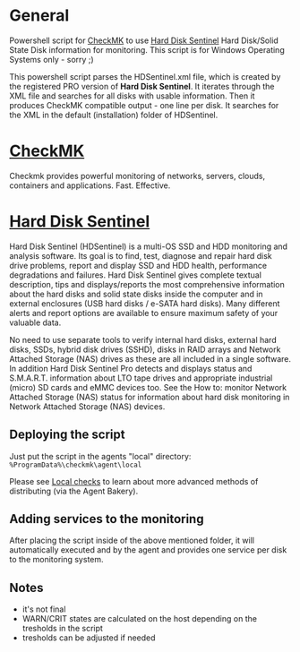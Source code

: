 # General
Powershell script for [CheckMK](https://checkmk.com/) to use [Hard Disk Sentinel](https://www.hdsentinel.com/) Hard Disk/Solid State Disk information for monitoring.
This script is for Windows Operating Systems only - sorry ;)

This powershell script parses the HDSentinel.xml file, which is created by the registered PRO version of **Hard Disk Sentinel**.
It iterates through the XML file and searches for all disks with usable information. Then it produces CheckMK compatible output - one line per disk.
It searches for the XML in the default (installation) folder of HDSentinel.

# [CheckMK](https://checkmk.com/)
Checkmk provides powerful monitoring of networks, servers, clouds, containers and applications. Fast. Effective.

# [Hard Disk Sentinel](https://www.hdsentinel.com/)
Hard Disk Sentinel (HDSentinel) is a multi-OS SSD and HDD monitoring and analysis software. Its goal is to find, test, diagnose and repair hard disk drive problems, report and display SSD and HDD health, performance degradations and failures. Hard Disk Sentinel gives complete textual description, tips and displays/reports the most comprehensive information about the hard disks and solid state disks inside the computer and in external enclosures (USB hard disks / e-SATA hard disks). Many different alerts and report options are available to ensure maximum safety of your valuable data.

No need to use separate tools to verify internal hard disks, external hard disks, SSDs, hybrid disk drives (SSHD), disks in RAID arrays and Network Attached Storage (NAS) drives as these are all included in a single software. In addition Hard Disk Sentinel Pro detects and displays status and S.M.A.R.T. information about LTO tape drives and appropriate industrial (micro) SD cards and eMMC devices too. See the How to: monitor Network Attached Storage (NAS) status for information about hard disk monitoring in Network Attached Storage (NAS) devices.

## Deploying the script
Just put the script in the agents "local" directory:
`%ProgramData%\checkmk\agent\local`

Please see [Local checks](https://docs.checkmk.com/latest/en/localchecks.html) to learn about more advanced methods of distributing (via the Agent Bakery).

## Adding services to the monitoring
After placing the script inside of the above mentioned folder, it will automatically executed and by the agent and provides one service per disk to the monitoring system.

## Notes
- it's not final
- WARN/CRIT states are calculated on the host depending on the tresholds in the script
- tresholds can be adjusted if needed
